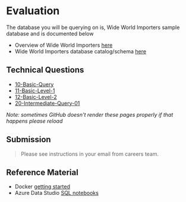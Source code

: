 # Evaluation 

The database you will be querying on is, Wide World Importers sample database and is documented below

- Overview of Wide World Importers [here](https://docs.microsoft.com/en-us/sql/samples/wide-world-importers-what-is?view=sql-server-2017)
- Wide World Importers database catalog/schema [here](https://docs.microsoft.com/en-us/sql/samples/wide-world-importers-oltp-database-catalog?view=sql-server-2017)

## Technical Questions

- [10-Basic-Query](./Technical-Questions/10-AzureDataStudio-SQLNoteBook-Basic.ipynb)
- [11-Basic-Level-1](./Technical-Questions/11-AzureDataStudio-SQLNoteBook-Basic.ipynb)
- [12-Basic-Level-2](./Technical-Questions/12-AzureDataStudio-SQLNoteBook-Basic.ipynb)
- [20-Intermediate-Query-01](./Technical-Questions/20-AzureDataStudio-SQLNoteBook-Intermediate-01.ipynb)

_Note: sometimes GitHub doesn't render these pages properly if that happens please reload_

## Submission

> Please see instructions in your email from careers team.

## Reference Material

- Docker [getting started](https://docs.docker.com/get-started/)
- Azure Data Studio [SQL notebooks](https://docs.microsoft.com/en-us/sql/azure-data-studio/sql-notebooks?view=sql-server-2017) 